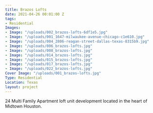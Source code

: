```yaml
---
title: Brazos Lofts
date: 2021-04-26 00:01:00 Z
tags:
- Residential
Images:
- Image: "/uploads/002_brazos-lofts-6df1e5.jpg"
- Image: "/uploads/001_1647-milwaukee-avenue-chicago-c1e610.jpg"
- Image: "/uploads/004_2806-reagan-street-dallas-texas-8315b9.jpg"
- Image: "/uploads/006_brazos-lofts.jpg"
- Image: "/uploads/008_brazos-lofts.jpg"
- Image: "/uploads/014_brazos-lofts.jpg"
- Image: "/uploads/015_brazos-lofts.jpg"
- Image: "/uploads/017_brazos-lofts.jpg"
- Image: "/uploads/022_brazos-lofts.jpg"
Cover Image: "/uploads/001_brazos-lofts.jpg"
Type: Residential
Location: Texas
layout: project
---
```


24 Multi Family Apartment loft unit development located in the heart of Midtown Houston.
